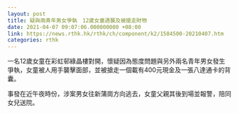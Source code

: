```yaml
---
layout: post
title: 疑與兩青年男女爭執　12歲女童遇襲及被搶走財物
date: 2021-04-07 09:07:06.000000000 +08:00
link: https://news.rthk.hk/rthk/ch/component/k2/1584500-20210407.htm
categories: rthk
---
```


一名12歲女童在彩虹邨綠晶樓對開，懷疑因為態度問題與另外兩名青年男女發生爭執，女童被人用手襲擊面部，並被搶走一個載有400元現金及一張八達通卡的背囊。

事發在近午夜時份，涉案男女往新蒲崗方向逃去，女童父親其後到場並報警，陪同女兒送院。
